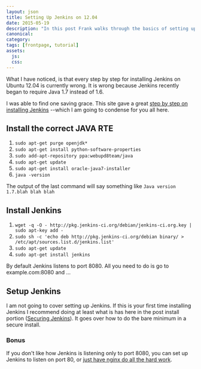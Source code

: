 ```yaml
---
layout: json
title: Setting Up Jenkins on 12.04
date: 2015-05-19
description: "In this post Frank walks through the basics of setting up Jenkins to run on Ubuntu. This is a simple step by step with links to more information."
canonical:
category:
tags: [frontpage, tutorial]
assets:
  js:
  css:
---
```


What I have noticed, is that every step by step for installing Jenkins on Ubuntu 12.04 is currently wrong. It is wrong because Jenkins recently began to require Java 1.7 instead of 1.6.

I was able to find one saving grace. This site gave a great [step by step on installing Jenkins](http://www.whiteboardcoder.com/2014/01/install-jenkins-ubuntu.html) --which I am going to condense for you all here.

## Install the correct JAVA RTE

1. ``` sudo apt-get purge openjdk* ```
1. ``` sudo apt-get install python-software-properties ```
1. ``` sudo add-apt-repository ppa:webupd8team/java ```
1. ``` sudo apt-get update ```
1. ``` sudo apt-get install oracle-java7-installer ```
1. ``` java -version ```

The output of the last command will say something like ```Java version 1.7.blah blah blah```

## Install Jenkins

1. ``` wget -q -O - http://pkg.jenkins-ci.org/debian/jenkins-ci.org.key | sudo apt-key add - ```
1. ``` sudo sh -c 'echo deb http://pkg.jenkins-ci.org/debian binary/ > /etc/apt/sources.list.d/jenkins.list' ```
1. ``` sudo apt-get update ```
1. ``` sudo apt-get install jenkins ```

By default Jenkins listens to port 8080. All you need to do is go to example.com:8080 and ...

## Setup Jenkins

I am not going to cover setting up Jenkins. If this is your first time installing Jenkins I recommend doing at least what is has here in the post install portion ([Securing Jenkins](http://www.whiteboardcoder.com/2014/01/install-jenkins-ubuntu.html)). It goes over how to do the bare minimum in a secure install.

### Bonus

If you don't like how Jenkins is listening only to port 8080, you can set up Jenkins to listen on port 80, or [just have nginx do all the hard work](https://www.digitalocean.com/community/tutorials/how-to-install-and-use-jenkins-on-ubuntu-12-04).
